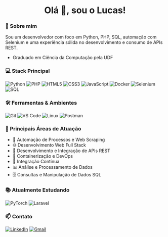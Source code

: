 <h1 align="center">Olá 👋, sou o Lucas!</h1>

### 🚀 Sobre mim
Sou um desenvolvedor com foco em Python, PHP, SQL, automação com Selenium e uma experiência sólida no desenvolvimento e consumo de APIs REST.
- Graduado em Ciência da Computação pela UDF 


### 💻 Stack Principal
![Python](https://img.shields.io/badge/Python-3776AB?style=for-the-badge&logo=python&logoColor=white)
![PHP](https://img.shields.io/badge/PHP-777BB4?style=for-the-badge&logo=php&logoColor=white)
![HTML5](https://img.shields.io/badge/HTML5-E34F26?style=for-the-badge&logo=html5&logoColor=white)
![CSS3](https://img.shields.io/badge/CSS3-1572B6?style=for-the-badge&logo=css3&logoColor=white)
![JavaScript](https://img.shields.io/badge/JavaScript-F7DF1E?style=for-the-badge&logo=javascript&logoColor=black)
![Docker](https://img.shields.io/badge/Docker-2496ED?style=for-the-badge&logo=docker&logoColor=white)
![Selenium](https://img.shields.io/badge/Selenium-43B02A?style=for-the-badge&logo=selenium&logoColor=white)
![SQL](https://img.shields.io/badge/SQL-4479A1?style=for-the-badge&logo=mysql&logoColor=white)

### 🛠️ Ferramentas & Ambientes
![Git](https://img.shields.io/badge/Git-F05032?style=for-the-badge&logo=git&logoColor=white)
![VS Code](https://img.shields.io/badge/VS%20Code-007ACC?style=for-the-badge&logo=visual-studio-code&logoColor=white)
![Linux](https://img.shields.io/badge/Linux-FCC624?style=for-the-badge&logo=linux&logoColor=black)
![Postman](https://img.shields.io/badge/Postman-FF6C37?style=for-the-badge&logo=postman&logoColor=white)

### 🎯 Principais Áreas de Atuação
- 🤖 Automação de Processos e Web Scraping
- 🌐 Desenvolvimento Web Full Stack
- 🔗 Desenvolvimento e Integração de APIs REST
- 🐳 Containerização e DevOps
- 🔄 Integração Contínua
- 📊 Análise e Processamento de Dados
- 🗄️ Consultas e Manipulação de Dados SQL

### 📚 Atualmente Estudando
![PyTorch](https://img.shields.io/badge/PyTorch-EE4C2C?style=for-the-badge&logo=pytorch&logoColor=white)
![Laravel](https://img.shields.io/badge/Laravel-FF2D20?style=for-the-badge&logo=laravel&logoColor=white)


### 📫 Contato
[![LinkedIn](https://img.shields.io/badge/LinkedIn-0077B5?style=for-the-badge&logo=linkedin&logoColor=white)](https://linkedin.com/in/lucasluizz)
[![Gmail](https://img.shields.io/badge/Gmail-D14836?style=for-the-badge&logo=gmail&logoColor=white)](mailto:lurani2003@gmail.com)
